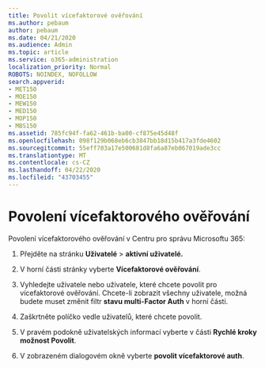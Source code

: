 ```yaml
---
title: Povolit vícefaktorové ověřování
ms.author: pebaum
author: pebaum
ms.date: 04/21/2020
ms.audience: Admin
ms.topic: article
ms.service: o365-administration
localization_priority: Normal
ROBOTS: NOINDEX, NOFOLLOW
search.appverid:
- MET150
- MOE150
- MEW150
- MED150
- MOP150
- MBS150
ms.assetid: 785fc94f-fa62-461b-ba00-cf875e45d48f
ms.openlocfilehash: 098f129b068eb6cb3847bb18d15b417a3fde4602
ms.sourcegitcommit: 55eff703a17e500681d8fa6a87eb067019ade3cc
ms.translationtype: MT
ms.contentlocale: cs-CZ
ms.lasthandoff: 04/22/2020
ms.locfileid: "43703455"
---
```

# <a name="enable-multi-factor-authentication"></a>Povolení vícefaktorového ověřování

Povolení vícefaktorového ověřování v Centru pro správu Microsoftu 365:

1. Přejděte na stránku **Uživatelé** \> **aktivní uživatelé.**
    
2. V horní části stránky vyberte **Vícefaktorové ověřování**. 
    
3. Vyhledejte uživatele nebo uživatele, které chcete povolit pro vícefaktorové ověřování. Chcete-li zobrazit všechny uživatele, možná budete muset změnit filtr **stavu multi-Factor Auth** v horní části.
    
4. Zaškrtněte políčko vedle uživatelů, které chcete povolit.
    
5.  V pravém podokně uživatelských informací vyberte v části **Rychlé kroky** **možnost Povolit**. 
    
6. V zobrazeném dialogovém okně vyberte **povolit vícefaktorové auth**. 
    

